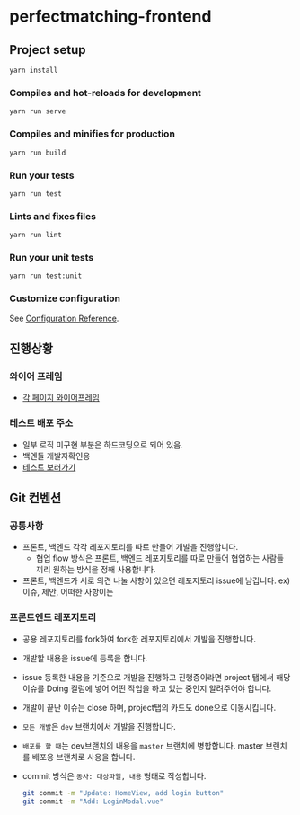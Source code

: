 # perfectmatching-frontend

## Project setup

```
yarn install
```

### Compiles and hot-reloads for development

```
yarn run serve
```

### Compiles and minifies for production

```
yarn run build
```

### Run your tests

```
yarn run test
```

### Lints and fixes files

```
yarn run lint
```

### Run your unit tests

```
yarn run test:unit
```

### Customize configuration

See [Configuration Reference](https://cli.vuejs.org/config/).

## 진행상황

### 와이어 프레임

- [각 페이지 와이어프레임](./References/wireframe.md)

### 테스트 배포 주소

- 일부 로직 미구현 부분은 하드코딩으로 되어 있음.
- 백엔들 개발자확인용
- [테스트 보러가기](https://perfectmatching.netlify.com/)

## Git 컨벤션

### 공통사항

- 프론트, 백엔드 각각 레포지토리를 따로 만들어 개발을 진행합니다.
  - 협업 flow 방식은 프론트, 백엔드 레포지토리를 따로 만들어 협업하는 사람들 끼리 원하는 방식을 정해 사용합니다.
- 프론트, 백엔드가 서로 의견 나눌 사항이 있으면 레포지토리 issue에 남깁니다. ex) 이슈, 제안, 어떠한 사항이든

### 프론트엔드 레포지토리

- 공용 레포지토리를 fork하여 fork한 레포지토리에서 개발을 진행합니다.
- 개발할 내용을 issue에 등록을 합니다.
- issue 등록한 내용을 기준으로 개발을 진행하고 진행중이라면 project 탭에서 해당 이슈를 Doing 컬럼에 넣어 어떤 작업을 하고 있는 중인지 알려주어야 합니다.
- 개발이 끝난 이슈는 close 하며, project탭의 카드도 done으로 이동시킵니다.
- `모든 개발`은 `dev` 브랜치에서 개발을 진행합니다.
- `배포를 할 때`는 dev브랜치의 내용을 `master` 브랜치에 병합합니다. master 브랜치를 배포용 브랜치로 사용을 합니다.
- commit 방식은 `동사: 대상파일, 내용` 형태로 작성합니다.

  ```bash
  git commit -m "Update: HomeView, add login button"
  git commit -m "Add: LoginModal.vue"
  ```
